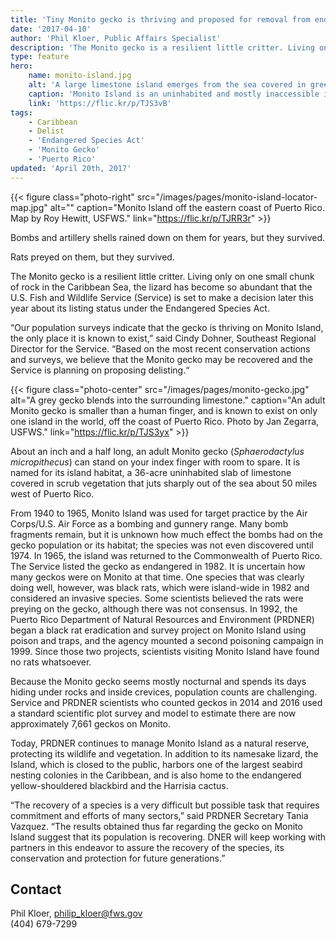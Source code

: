 ```yaml
---
title: 'Tiny Monito gecko is thriving and proposed for removal from endangered species list'
date: '2017-04-10'
author: 'Phil Kloer, Public Affairs Specialist'
description: 'The Monito gecko is a resilient little critter. Living only on one small chunk of rock in the Caribbean Sea, the lizard has become so abundant that the U.S. Fish and Wildlife Service (Service) is set to make a decision later this year about its listing status under the Endangered Species Act.'
type: feature
hero:
    name: monito-island.jpg
    alt: 'A large limestone island emerges from the sea covered in green vegetation.'
    caption: 'Monito Island is an uninhabited and mostly inaccessible island of only about 36 acres. It lies west of Puerto Rico and was designated a U.S. National Natural Landmark in 1975. Photo by USFWS.'
    link: 'https://flic.kr/p/TJS3vB'
tags:
    - Caribbean
    - Delist
    - 'Endangered Species Act'
    - 'Monito Gecko'
    - 'Puerto Rico'
updated: 'April 20th, 2017'
---
```


{{< figure class="photo-right" src="/images/pages/monito-island-locator-map.jpg" alt="" caption="Monito Island off the eastern coast of Puerto Rico. Map by Roy Hewitt, USFWS." link="https://flic.kr/p/TJRR3r" >}}

Bombs and artillery shells rained down on them for years, but they survived.

Rats preyed on them, but they survived.

The Monito gecko is a resilient little critter. Living only on one small chunk of rock in the Caribbean Sea, the lizard has become so abundant that the U.S. Fish and Wildlife Service (Service) is set to make a decision later this year about its listing status under the Endangered Species Act.

“Our population surveys indicate that the gecko is thriving on Monito Island, the only place it is known to exist,” said Cindy Dohner, Southeast Regional Director for the Service. “Based on the most recent conservation actions and surveys, we believe that the Monito gecko may be recovered and the Service is planning on proposing delisting.“

{{< figure class="photo-center" src="/images/pages/monito-gecko.jpg" alt="A grey gecko blends into the surrounding limestone." caption="An adult Monito gecko is smaller than a human finger, and is known to exist on only one island in the world, off the coast of Puerto Rico. Photo by Jan Zegarra, USFWS." link="https://flic.kr/p/TJS3yx" >}}

About an inch and a half long, an adult Monito gecko (*Sphaerodactylus micropithecus*) can stand on your index finger with room to spare. It is named for its island habitat, a 36-acre uninhabited slab of limestone covered in scrub vegetation that juts sharply out of the sea about 50 miles west of Puerto Rico.

From 1940 to 1965, Monito Island was used for target practice by the Air Corps/U.S. Air Force as a bombing and gunnery range.  Many bomb fragments remain, but it is unknown how much effect the bombs had on the gecko population or its habitat; the species was not even discovered until 1974. In 1965, the island was returned to the Commonwealth of Puerto Rico.
The Service listed the gecko as endangered in 1982. It is uncertain how many geckos were on Monito at that time. One species that was clearly doing well, however, was black rats, which were island-wide in 1982 and considered an invasive species. Some scientists believed the rats were preying on the gecko, although there was not consensus. In 1992, the Puerto Rico Department of Natural Resources and Environment (PRDNER) began a black rat eradication and survey project on Monito Island using poison and traps, and the agency mounted a second poisoning campaign in 1999. Since those two projects, scientists visiting Monito Island have found no rats whatsoever.

Because the Monito gecko seems mostly nocturnal and spends its days hiding under rocks and inside crevices, population counts are challenging. Service and PRDNER scientists who counted geckos in 2014 and 2016 used a standard scientific plot survey and model to estimate there are now approximately 7,661 geckos on Monito.

Today, PRDNER continues to manage Monito Island as a natural reserve, protecting its wildlife and vegetation.  In addition to its namesake lizard, the Island, which is closed to the public, harbors one of the largest seabird nesting colonies in the Caribbean, and is also home to the endangered yellow-shouldered blackbird and the Harrisia cactus.

“The recovery of a species is a very difficult but possible task that requires commitment and efforts of many sectors,” said PRDNER Secretary Tania Vazquez. “The results obtained thus far regarding the gecko on Monito Island suggest that its population is recovering.  DNER will keep working with partners in this endeavor to assure the recovery of the species, its conservation and protection for future generations.”

## Contact

Phil Kloer, [philip_kloer@fws.gov](mailto:philip_kloer@fws.gov)  
(404) 679-7299
